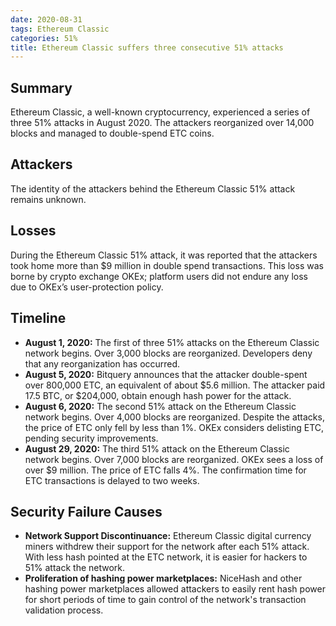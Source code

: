 ```yaml
---
date: 2020-08-31
tags: Ethereum Classic
categories: 51%
title: Ethereum Classic suffers three consecutive 51% attacks
---
```


## Summary

Ethereum Classic, a well-known cryptocurrency, experienced a series of three 51% attacks in August 2020. The attackers reorganized over 14,000 blocks and managed to double-spend ETC coins. 

## Attackers

The identity of the attackers behind the Ethereum Classic 51% attack remains unknown.

## Losses

During the Ethereum Classic 51% attack, it was reported that the attackers took home more than $9 million in double spend transactions. This loss was borne by crypto exchange OKEx; platform users did not endure any loss due to OKEx’s user-protection policy.

## Timeline

- **August 1, 2020:** The first of three 51% attacks on the Ethereum Classic network begins. Over 3,000 blocks are reorganized. Developers deny that any reorganization has occurred.
- **August 5, 2020:** Bitquery announces that the attacker double-spent over 800,000 ETC, an equivalent of about $5.6 million. The attacker paid 17.5 BTC, or $204,000, obtain enough hash power for the attack.
- **August 6, 2020:** The second 51% attack on the Ethereum Classic network begins. Over 4,000 blocks are reorganized. Despite the attacks, the price of ETC only fell by less than 1%. OKEx considers delisting ETC, pending security improvements.
- **August 29, 2020:** The third 51% attack on the Ethereum Classic network begins. Over 7,000 blocks are reorganized. OKEx sees a loss of over $9 million. The price of ETC falls 4%. The confirmation time for ETC transactions is delayed to two weeks.

## Security Failure Causes

- **Network Support Discontinuance:** Ethereum Classic digital currency miners withdrew their support for the network after each 51% attack. With less hash pointed at the ETC network, it is easier for hackers to 51% attack the network.
- **Proliferation of hashing power marketplaces:** NiceHash and other hashing power marketplaces allowed attackers to easily rent hash power for short periods of time to gain control of the network's transaction validation process.
